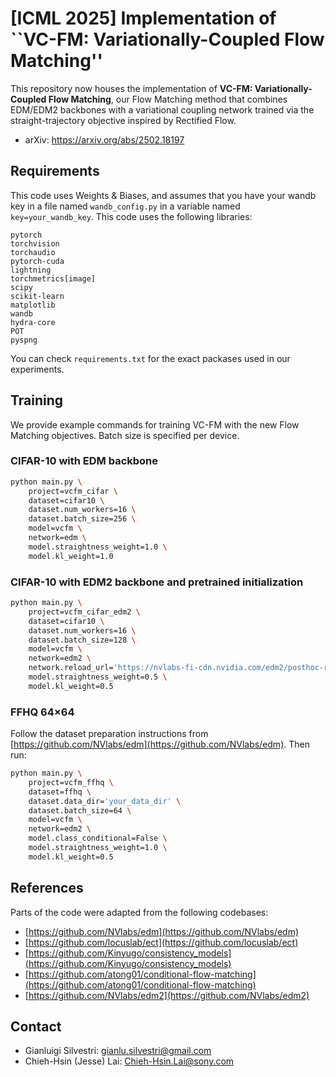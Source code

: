 # [ICML 2025] Implementation of ``VC-FM: Variationally-Coupled Flow Matching''
This repository now houses the implementation of **VC-FM: Variationally-Coupled Flow Matching**, our Flow Matching method that combines EDM/EDM2 backbones with a variational coupling network trained via the straight-trajectory objective inspired by Rectified Flow.
- arXiv: https://arxiv.org/abs/2502.18197

## Requirements
This code uses Weights & Biases, and assumes that you have your wandb key in a file named `wandb_config.py` in a variable named `key=your_wandb_key`.
This code uses the following libraries:
```angular2html
pytorch 
torchvision 
torchaudio 
pytorch-cuda
lightning
torchmetrics[image]
scipy 
scikit-learn 
matplotlib 
wandb
hydra-core
POT
pyspng
```
You can check `requirements.txt` for the exact packases used in our experiments.
## Training
We provide example commands for training VC-FM with the new Flow Matching objectives. Batch size is specified per device.

### CIFAR-10 with EDM backbone
```bash
python main.py \
    project=vcfm_cifar \
    dataset=cifar10 \
    dataset.num_workers=16 \
    dataset.batch_size=256 \
    model=vcfm \
    network=edm \
    model.straightness_weight=1.0 \
    model.kl_weight=1.0
```

### CIFAR-10 with EDM2 backbone and pretrained initialization
```bash
python main.py \
    project=vcfm_cifar_edm2 \
    dataset=cifar10 \
    dataset.num_workers=16 \
    dataset.batch_size=128 \
    model=vcfm \
    network=edm2 \
    network.reload_url='https://nvlabs-fi-cdn.nvidia.com/edm2/posthoc-reconstructions/edm2-img64-s-1073741-0.075.pkl' \
    model.straightness_weight=0.5 \
    model.kl_weight=0.5
```

### FFHQ 64×64
Follow the dataset preparation instructions from [https://github.com/NVlabs/edm](https://github.com/NVlabs/edm). Then run:
```bash
python main.py \
    project=vcfm_ffhq \
    dataset=ffhq \
    dataset.data_dir='your_data_dir' \
    dataset.batch_size=64 \
    model=vcfm \
    network=edm2 \
    model.class_conditional=False \
    model.straightness_weight=1.0 \
    model.kl_weight=0.5
```
## References
Parts of the code were adapted from the following codebases:
- [https://github.com/NVlabs/edm](https://github.com/NVlabs/edm)
- [https://github.com/locuslab/ect](https://github.com/locuslab/ect)
- [https://github.com/Kinyugo/consistency_models](https://github.com/Kinyugo/consistency_models)
- [https://github.com/atong01/conditional-flow-matching](https://github.com/atong01/conditional-flow-matching)
- [https://github.com/NVlabs/edm2](https://github.com/NVlabs/edm2)

## Contact
- Gianluigi Silvestri: gianlu.silvestri@gmail.com
- Chieh-Hsin (Jesse) Lai: Chieh-Hsin.Lai@sony.com
